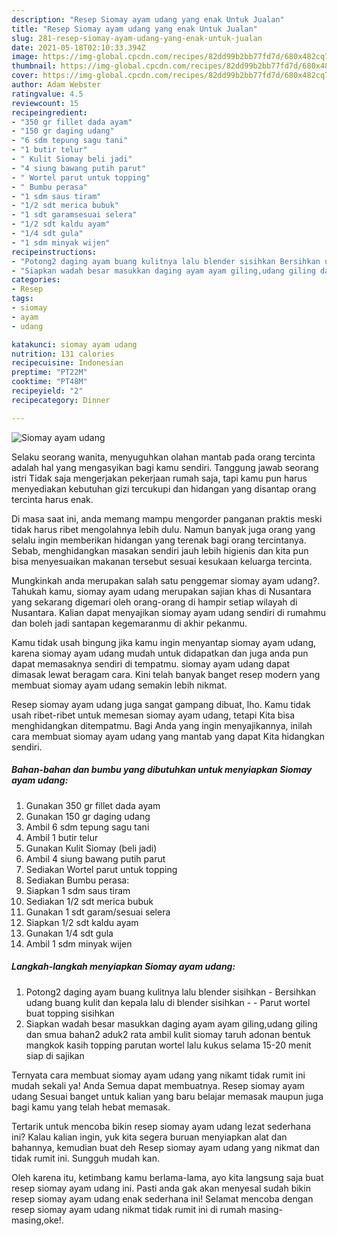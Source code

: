 ```yaml
---
description: "Resep Siomay ayam udang yang enak Untuk Jualan"
title: "Resep Siomay ayam udang yang enak Untuk Jualan"
slug: 281-resep-siomay-ayam-udang-yang-enak-untuk-jualan
date: 2021-05-18T02:10:33.394Z
image: https://img-global.cpcdn.com/recipes/82dd99b2bb77fd7d/680x482cq70/siomay-ayam-udang-foto-resep-utama.jpg
thumbnail: https://img-global.cpcdn.com/recipes/82dd99b2bb77fd7d/680x482cq70/siomay-ayam-udang-foto-resep-utama.jpg
cover: https://img-global.cpcdn.com/recipes/82dd99b2bb77fd7d/680x482cq70/siomay-ayam-udang-foto-resep-utama.jpg
author: Adam Webster
ratingvalue: 4.5
reviewcount: 15
recipeingredient:
- "350 gr fillet dada ayam"
- "150 gr daging udang"
- "6 sdm tepung sagu tani"
- "1 butir telur"
- " Kulit Siomay beli jadi"
- "4 siung bawang putih parut"
- " Wortel parut untuk topping"
- " Bumbu perasa"
- "1 sdm saus tiram"
- "1/2 sdt merica bubuk"
- "1 sdt garamsesuai selera"
- "1/2 sdt kaldu ayam"
- "1/4 sdt gula"
- "1 sdm minyak wijen"
recipeinstructions:
- "Potong2 daging ayam buang kulitnya lalu blender sisihkan Bersihkan udang buang kulit dan kepala lalu di blender sisihkan  Parut wortel buat topping sisihkan"
- "Siapkan wadah besar masukkan daging ayam ayam giling,udang giling dan smua bahan2 aduk2 rata ambil kulit siomay taruh adonan bentuk mangkok kasih topping parutan wortel lalu kukus selama 15-20 menit siap di sajikan"
categories:
- Resep
tags:
- siomay
- ayam
- udang

katakunci: siomay ayam udang 
nutrition: 131 calories
recipecuisine: Indonesian
preptime: "PT22M"
cooktime: "PT48M"
recipeyield: "2"
recipecategory: Dinner

---
```



![Siomay ayam udang](https://img-global.cpcdn.com/recipes/82dd99b2bb77fd7d/680x482cq70/siomay-ayam-udang-foto-resep-utama.jpg)

Selaku seorang wanita, menyuguhkan olahan mantab pada orang tercinta adalah hal yang mengasyikan bagi kamu sendiri. Tanggung jawab seorang istri Tidak saja mengerjakan pekerjaan rumah saja, tapi kamu pun harus menyediakan kebutuhan gizi tercukupi dan hidangan yang disantap orang tercinta harus enak.

Di masa  saat ini, anda memang mampu mengorder panganan praktis meski tidak harus ribet mengolahnya lebih dulu. Namun banyak juga orang yang selalu ingin memberikan hidangan yang terenak bagi orang tercintanya. Sebab, menghidangkan masakan sendiri jauh lebih higienis dan kita pun bisa menyesuaikan makanan tersebut sesuai kesukaan keluarga tercinta. 



Mungkinkah anda merupakan salah satu penggemar siomay ayam udang?. Tahukah kamu, siomay ayam udang merupakan sajian khas di Nusantara yang sekarang digemari oleh orang-orang di hampir setiap wilayah di Nusantara. Kalian dapat menyajikan siomay ayam udang sendiri di rumahmu dan boleh jadi santapan kegemaranmu di akhir pekanmu.

Kamu tidak usah bingung jika kamu ingin menyantap siomay ayam udang, karena siomay ayam udang mudah untuk didapatkan dan juga anda pun dapat memasaknya sendiri di tempatmu. siomay ayam udang dapat dimasak lewat beragam cara. Kini telah banyak banget resep modern yang membuat siomay ayam udang semakin lebih nikmat.

Resep siomay ayam udang juga sangat gampang dibuat, lho. Kamu tidak usah ribet-ribet untuk memesan siomay ayam udang, tetapi Kita bisa menghidangkan ditempatmu. Bagi Anda yang ingin menyajikannya, inilah cara membuat siomay ayam udang yang mantab yang dapat Kita hidangkan sendiri.

<!--inarticleads1-->

##### Bahan-bahan dan bumbu yang dibutuhkan untuk menyiapkan Siomay ayam udang:

1. Gunakan 350 gr fillet dada ayam
1. Gunakan 150 gr daging udang
1. Ambil 6 sdm tepung sagu tani
1. Ambil 1 butir telur
1. Gunakan  Kulit Siomay (beli jadi)
1. Ambil 4 siung bawang putih parut
1. Sediakan  Wortel parut untuk topping
1. Sediakan  Bumbu perasa:
1. Siapkan 1 sdm saus tiram
1. Sediakan 1/2 sdt merica bubuk
1. Gunakan 1 sdt garam/sesuai selera
1. Siapkan 1/2 sdt kaldu ayam
1. Gunakan 1/4 sdt gula
1. Ambil 1 sdm minyak wijen




<!--inarticleads2-->

##### Langkah-langkah menyiapkan Siomay ayam udang:

1. Potong2 daging ayam buang kulitnya lalu blender sisihkan - Bersihkan udang buang kulit dan kepala lalu di blender sisihkan -  - Parut wortel buat topping sisihkan
1. Siapkan wadah besar masukkan daging ayam ayam giling,udang giling dan smua bahan2 aduk2 rata ambil kulit siomay taruh adonan bentuk mangkok kasih topping parutan wortel lalu kukus selama 15-20 menit siap di sajikan




Ternyata cara membuat siomay ayam udang yang nikamt tidak rumit ini mudah sekali ya! Anda Semua dapat membuatnya. Resep siomay ayam udang Sesuai banget untuk kalian yang baru belajar memasak maupun juga bagi kamu yang telah hebat memasak.

Tertarik untuk mencoba bikin resep siomay ayam udang lezat sederhana ini? Kalau kalian ingin, yuk kita segera buruan menyiapkan alat dan bahannya, kemudian buat deh Resep siomay ayam udang yang nikmat dan tidak rumit ini. Sungguh mudah kan. 

Oleh karena itu, ketimbang kamu berlama-lama, ayo kita langsung saja buat resep siomay ayam udang ini. Pasti anda gak akan menyesal sudah bikin resep siomay ayam udang enak sederhana ini! Selamat mencoba dengan resep siomay ayam udang nikmat tidak rumit ini di rumah masing-masing,oke!.

